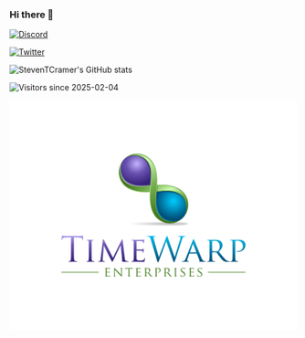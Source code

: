 ### Hi there 👋

[![Discord](https://img.shields.io/discord/715274085940199487?logo=discord)](https://discord.gg/97tvbEr2AQ)

[![Twitter](https://img.shields.io/twitter/follow/StevenTCramer.svg)](https://twitter.com/intent/follow?screen_name=StevenTCramer)

![StevenTCramer's GitHub stats](https://github-readme-stats.vercel.app/api?username=StevenTCramer&show_icons=true&theme=dark)

![Visitors since 2025-02-04](http://estruyf-github.azurewebsites.net/api/VisitorHit?user=steventcramer&repo=steventcramer&countColor=%237B1E7A)

![TimeWarp Logo](https://raw.githubusercontent.com/TimeWarpEngineering/timewarp-state/master/Assets/Logo.svg)

